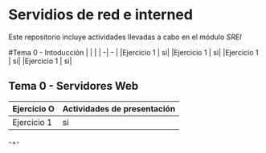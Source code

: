 # Servidios de red e interned
Este repositorio incluye actividades llevadas a cabo en el módulo 
*SREI*

#Tema 0 - Intoducción
| | |
| -| - |
|Ejercicio 1 | si|
|Ejercicio 1 | si|
|Ejercicio 1 | si|
|Ejercicio 1 | si|




Tema 0 - Servidores Web
--
Ejercicio O | Actividades de presentación 
------------|-
Ejercicio 1 | si
-+-
